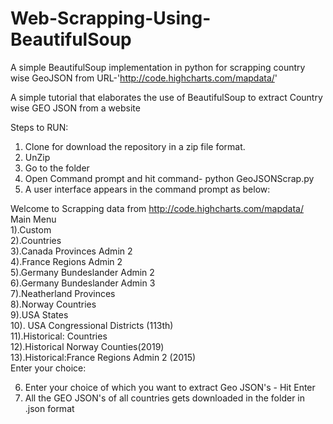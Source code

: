 # Web-Scrapping-Using-BeautifulSoup
A simple BeautifulSoup implementation in python for scrapping country wise GeoJSON from URL-'http://code.highcharts.com/mapdata/'

A simple tutorial that elaborates the use of BeautifulSoup to extract Country wise GEO JSON from a website

Steps to RUN:
1. Clone for download the repository in a zip file format.
2. UnZip 
3. Go to the folder
4. Open Command prompt and hit command- python GeoJSONScrap.py
5. A user interface appears in the command prompt as below:

Welcome to Scrapping data from http://code.highcharts.com/mapdata/  
Main Menu  
1).Custom  
2).Countries  
3).Canada Provinces Admin 2  
4).France Regions Admin 2  
5).Germany Bundeslander Admin 2  
6).Germany Bundeslander Admin 3  
7).Neatherland Provinces  
8).Norway Countries  
9).USA States  
10). USA Congressional Districts (113th)  
11).Historical: Countries  
12).Historical Norway Counties(2019)  
13).Historical:France Regions Admin 2 (2015)  
Enter your choice: 

6. Enter your choice of which you want to extract Geo JSON's - Hit Enter
7. All the GEO JSON's of all countries gets downloaded in the folder in .json format
